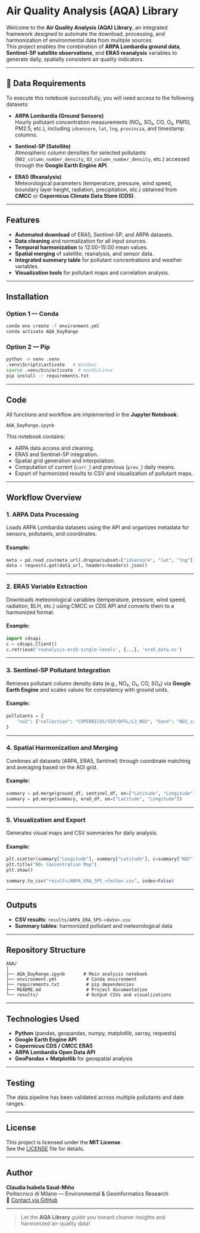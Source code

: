 # Air Quality Analysis (AQA) Library

Welcome to the **Air Quality Analysis (AQA) Library**, an integrated framework designed to automate the download, processing, and harmonization of environmental data from multiple sources.  
This project enables the combination of **ARPA Lombardia ground data**, **Sentinel-5P satellite observations**, and **ERA5 reanalysis** variables to generate daily, spatially consistent air quality indicators.

---

## 🧾 Data Requirements

To execute this notebook successfully, you will need access to the following datasets:

- **ARPA Lombardia (Ground Sensors)**  
  Hourly pollutant concentration measurements (NO₂, SO₂, CO, O₃, PM10, PM2.5, etc.), including `idsensore`, `lat`, `lng`, `provincia`, and timestamp columns.

- **Sentinel-5P (Satellite)**  
  Atmospheric column densities for selected pollutants (`NO2_column_number_density`, `O3_column_number_density`, etc.) accessed through the **Google Earth Engine API**.

- **ERA5 (Reanalysis)**  
  Meteorological parameters (temperature, pressure, wind speed, boundary layer height, radiation, precipitation, etc.) obtained from **CMCC** or **Copernicus Climate Data Store (CDS)**.

---

## Features

- **Automated download** of ERA5, Sentinel-5P, and ARPA datasets.  
- **Data cleaning** and normalization for all input sources.  
- **Temporal harmonization** to 12:00–15:00 mean values.  
- **Spatial merging** of satellite, reanalysis, and sensor data.  
- **Integrated summary table** for pollutant concentrations and weather variables.  
- **Visualization tools** for pollutant maps and correlation analysis.

---

## Installation

### Option 1 — Conda 
```bash
conda env create -f environment.yml
conda activate AQA_DayRange
```

### Option 2 — Pip
```bash
python -m venv .venv
.venv\Scripts\activate   # Windows
source .venv/bin/activate  # macOS/Linux
pip install -r requirements.txt
```

---

## Code

All functions and workflow are implemented in the **Jupyter Notebook**:
```
AQA_DayRange.ipynb
```

This notebook contains:
- ARPA data access and cleaning.
- ERA5 and Sentinel-5P integration.
- Spatial grid generation and interpolation.
- Computation of current (`curr_`) and previous (`prev_`) daily means.
- Export of harmonized results to CSV and visualization of pollutant maps.

---

## Workflow Overview

### 1. **ARPA Data Processing**
Loads ARPA Lombardia datasets using the API and organizes metadata for sensors, pollutants, and coordinates.

#### Example:
```python
meta = pd.read_csv(meta_url).dropna(subset=["idsensore", "lat", "lng"])
data = requests.get(data_url, headers=headers).json()
```

---

### 2. **ERA5 Variable Extraction**
Downloads meteorological variables (temperature, pressure, wind speed, radiation, BLH, etc.) using CMCC or CDS API and converts them to a harmonized format.

#### Example:
```python
import cdsapi
c = cdsapi.Client()
c.retrieve('reanalysis-era5-single-levels', {...}, 'era5_data.nc')
```

---

### 3. **Sentinel-5P Pollutant Integration**
Retrieves pollutant column density data (e.g., NO₂, O₃, CO, SO₂) via **Google Earth Engine** and scales values for consistency with ground units.

#### Example:
```python
pollutants = {
    "no2": {"collection": "COPERNICUS/S5P/OFFL/L3_NO2", "band": "NO2_column_number_density"}
}
```

---

### 4. **Spatial Harmonization and Merging**
Combines all datasets (ARPA, ERA5, Sentinel) through coordinate matching and averaging based on the AOI grid.

#### Example:
```python
summary = pd.merge(ground_df, sentinel_df, on=["Latitude", "Longitude"])
summary = pd.merge(summary, era5_df, on=["Latitude", "Longitude"])
```

---

### 5. **Visualization and Export**
Generates visual maps and CSV summaries for daily analysis.

#### Example:
```python
plt.scatter(summary["Longitude"], summary["Latitude"], c=summary["NO2"], cmap="inferno")
plt.title("NO₂ Concentration Map")
plt.show()

summary.to_csv("results/ARPA_ERA_SP5_<fecha>.csv", index=False)
```

---

## Outputs

- **CSV results**: `results/ARPA_ERA_SP5-<date>.csv`  
- **Summary tables**: harmonized pollutant and meteorological data  

---

## Repository Structure

```
AQA/
│
├── AQA_DayRange.ipynb       # Main analysis notebook
├── environment.yml           # Conda environment
├── requirements.txt          # pip dependencies
├── README.md                 # Project documentation
└── results/                  # Output CSVs and visualizations
```

---

## Technologies Used
- **Python** (pandas, geopandas, numpy, matplotlib, xarray, requests)
- **Google Earth Engine API**
- **Copernicus CDS / CMCC ERA5**
- **ARPA Lombardia Open Data API**
- **GeoPandas + Matplotlib** for geospatial analysis

---

## Testing
The data pipeline has been validated across multiple pollutants and date ranges.  

---

## License
This project is licensed under the **MIT License**.  
See the [LICENSE](LICENSE) file for details.

---

## Author
**Claudia Isabela Saud-Miño**  
Politecnico di Milano — Environmental & Geoinformatics Research  
📧 [Contact via GitHub](https://github.com/Saudisis)

---

> Let the **AQA Library** guide you toward cleaner insights and harmonized air-quality data!
